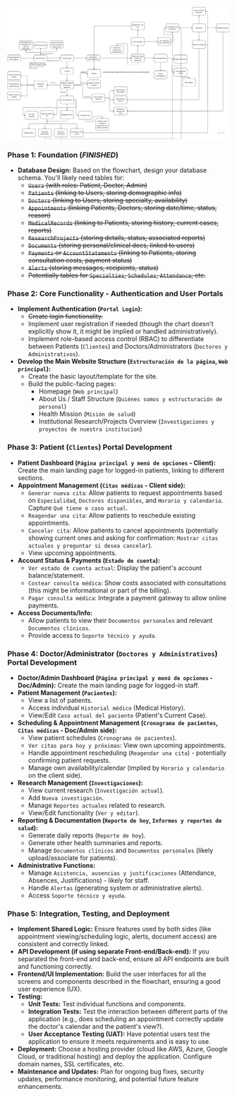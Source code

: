 ![Structure](./env/structure.png)

### Phase 1: Foundation (**_FINISHED_**)

- **Database Design:** Based on the flowchart, design your database schema. You'll likely need tables for:
  - ~~`Users` (with roles: Patient, Doctor, Admin)~~
  - ~~`Patients` (linking to Users, storing demographic info)~~
  - ~~`Doctors` (linking to Users, storing specialty, availability)~~
  - ~~`Appointments` (linking Patients, Doctors, storing date/time, status, reason)~~
  - ~~`MedicalRecords` (linking to Patients, storing history, current cases, reports)~~
  - ~~`ResearchProjects` (storing details, status, associated reports)~~
  - ~~`Documents` (storing personal/clinical docs, linked to users)~~
  - ~~`Payments` or `AccountStatements` (linking to Patients, storing consultation costs, payment status)~~
  - ~~`Alerts` (storing messages, recipients, status)~~
  - ~~Potentially tables for `Specialties`, `Schedules`, `Attendance`, etc.~~

### Phase 2: Core Functionality - Authentication and User Portals

- **Implement Authentication (`Portal Login`):**
  - ~~Create login functionality.~~
  - Implement user registration if needed (though the chart doesn't explicitly show it, it might be implied or handled administratively).
  - Implement role-based access control (RBAC) to differentiate between Patients (`Clientes`) and Doctors/Administrators (`Doctores y Administrativos`).
- **Develop the Main Website Structure (`Estructuración de la página`, `Web principal`):**
  - Create the basic layout/template for the site.
  - Build the public-facing pages:
    - Homepage (`Web principal`)
    - About Us / Staff Structure (`Quiénes somos y estructuración de personal`)
    - Health Mission (`Misión de salud`)
    - Institutional Research/Projects Overview (`Investigaciones y proyectos de nuestra institucion`)

### Phase 3: Patient (`Clientes`) Portal Development

- **Patient Dashboard (`Página principal y menú de opciones` - Client):** Create the main landing page for logged-in patients, linking to different sections.
- **Appointment Management (`Citas médicas` - Client side):**
  - `Generar nueva cita`: Allow patients to request appointments based on `Especialidad`, `Doctores disponibles`, and `Horario y calendario`. Capture `Qué tiene o caso actual`.
  - `Reagendar una cita`: Allow patients to reschedule existing appointments.
  - `Cancelar cita`: Allow patients to cancel appointments (potentially showing current ones and asking for confirmation: `Mostrar citas actuales y preguntar si desea cancelar`).
  - View upcoming appointments.
- **Account Status & Payments (`Estado de cuenta`):**
  - `Ver estado de cuenta actual`: Display the patient's account balance/statement.
  - `Costear consulta médica`: Show costs associated with consultations (this might be informational or part of the billing).
  - `Pagar consulta médica`: Integrate a payment gateway to allow online payments.
- **Access Documents/Info:**
  - Allow patients to view their `Documentos personales` and relevant `Documentos clínicos`.
  - Provide access to `Soporte técnico y ayuda`.

### Phase 4: Doctor/Administrator (`Doctores y Administrativos`) Portal Development

- **Doctor/Admin Dashboard (`Página principal y menú de opciones` - Doc/Admin):** Create the main landing page for logged-in staff.
- **Patient Management (`Pacientes`):**
  - View a list of patients.
  - Access individual `Historial médico` (Medical History).
  - View/Edit `Caso actual del paciente` (Patient's Current Case).
- **Scheduling & Appointment Management (`Cronograma de pacientes`, `Citas médicas` - Doc/Admin side):**
  - View patient schedules (`Cronograma de pacientes`).
  - `Ver citas para hoy y próximas`: View own upcoming appointments.
  - Handle appointment rescheduling (`Reagendar una cita`) - potentially confirming patient requests.
  - Manage own availability/calendar (implied by `Horario y calendario` on the client side).
- **Research Management (`Investigaciones`):**
  - View current research (`Investigación actual`).
  - Add `Nueva investigación`.
  - Manage `Reportes actuales` related to research.
  - View/Edit functionality (`Ver y editar`).
- **Reporting & Documentation (`Reporte de hoy`, `Informes y reportes de salud`):**
  - Generate daily reports (`Reporte de hoy`).
  - Generate other health summaries and reports.
  - Manage `Documentos clínicos` and `Documentos personales` (likely upload/associate for patients).
- **Administrative Functions:**
  - Manage `Asistencia, ausencias y justificaciones` (Attendance, Absences, Justifications) - likely for staff.
  - Handle `Alertas` (generating system or administrative alerts).
  - Access `Soporte técnico y ayuda`.

### Phase 5: Integration, Testing, and Deployment

- **Implement Shared Logic:** Ensure features used by both sides (like appointment viewing/scheduling logic, alerts, document access) are consistent and correctly linked.
- **API Development (if using separate Front-end/Back-end):** If you separated the front-end and back-end, ensure all API endpoints are built and functioning correctly.
- **Frontend/UI Implementation:** Build the user interfaces for all the screens and components described in the flowchart, ensuring a good user experience (UX).
- **Testing:**
  - **Unit Tests:** Test individual functions and components.
  - **Integration Tests:** Test the interaction between different parts of the application (e.g., does scheduling an appointment correctly update the doctor's calendar and the patient's view?).
  - **User Acceptance Testing (UAT):** Have potential users test the application to ensure it meets requirements and is easy to use.
- **Deployment:** Choose a hosting provider (cloud like AWS, Azure, Google Cloud, or traditional hosting) and deploy the application. Configure domain names, SSL certificates, etc.
- **Maintenance and Updates:** Plan for ongoing bug fixes, security updates, performance monitoring, and potential future feature enhancements.
